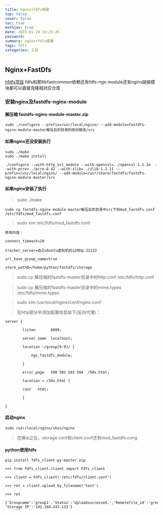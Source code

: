 ```yaml
---
title: ngonx+fdfs搭建
top: false
cover: false
toc: true
mathjax: true
date: 2023-01-19 16:23:26
password:
summary: nginx+fdfs搭建
tags: fdfs
categories: 工具
---
```

## Nginx+FastDfs
[hfdfs项目](https://github.com/happyfish100)     fdfs和那llibfastcommon依赖还有fdfs-ngx-module还有nginx链接模块都可以直接克隆相对应仓库

### 安装nginx及fastdfs-nginx-module

#### 解压缩 fastdfs-nginx-module-master.zip

```shell
sudo ./configure --prefix=/usr/local/nginx/ --add-module=fastdfs-nginx-module-master解压后的目录的绝对路径/src
```

#### 如果nginx还没安装执行
```shell
sudo ./make
sudo ./make install
```
```shell
./configure --with-http_ssl_module --with-openssl=../openssl-1.1.1m  --with-pcre=../pcre-8.42 --with-zlib=../zlib-1.2.11 --prefix=/usr/local/nginx/ --add-module=/usr/share/fastdfs/fastdfs-nginx-module-master/src
```

#### 如果nginx安装了执行
> sudo ./make

```shell
sudo cp fastdfs-nginx-module-master解压后的目录中src下的mod_fastdfs.conf  /etc/fdfs/mod_fastdfs.conf
```
> sudo vim /etc/fdfs/mod_fastdfs.conf

```text
修改内容：

connect_timeout=10

tracker_server=自己ubuntu虚拟机的ip地址:22122

url_have_group_name=true

store_path0=/home/python/fastdfs/storage
```

> sudo cp 解压缩的fastdfs-master目录中的http.conf  /etc/fdfs/http.conf

> sudo cp 解压缩的fastdfs-master目录中的mime.types /etc/fdfs/mime.types

> sudo vim /usr/local/nginx/conf/nginx.conf

> 在http部分中添加配置信息如下(反向代理)：

```shell
server {

        listen       8888;

        server_name  localhost;

        location ~/group[0-9]/ {

            ngx_fastdfs_module;

        }

        error_page   500 502 503 504  /50x.html;

        location = /50x.html {

        root   html;

        }

}
```
#### 启动nginx
```shell
sudo /usr/local/nginx/sbin/nginx
```

> 在换ip之后，storage.conf和client.conf还有mod_fastdfs.cong


#### python使用fdfs

```shell
pip install fdfs_client-py-master.zip

>>> from fdfs_client.client import Fdfs_client

>>> client = Fdfs_client('/etc/fdfs/client.conf')

>>> ret = client.upload_by_filename('test')

>>> ret
```
```
{'Groupname':'group1','Status':'Uploadsuccessed.','Remotefile_id':'group1/M00/00/00/wKjzh0_xaR63RExnAAAaDqbNk5E1398.py','Uploadedsize':'6.0KB','Localfilename':'test', 'Storage IP':'192.168.243.133'}
    ```